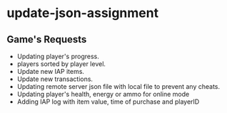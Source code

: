 # update-json-assignment

## Game's Requests
* Updating player's progress.
* players sorted by player level.
* Update new IAP items.
* Update new transactions.
* Updating remote server json file with local file to prevent any cheats.
* Updating player's health, energy or ammo for online mode
* Adding IAP log with item value, time of purchase and playerID
